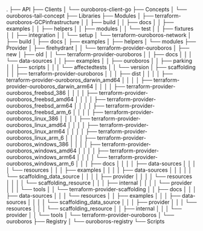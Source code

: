 .
├── API
├── Clients
│   └── ouroboros-client-go
├── Concepts
│   └── ouroboros-tail-concept
├── Libraries
├── Modules
│   ├── terraform-ouroboros-GCPinfrastructure
│   │   ├── build
│   │   ├── docs
│   │   ├── examples
│   │   ├── helpers
│   │   ├── modules
│   │   └── test
│   │       ├── fixtures
│   │       ├── integration
│   │       └── setup
│   └── terraform-ouroboros-network
│       ├── build
│       ├── docs
│       ├── examples
│       ├── helpers
│       └── modules
├── Provider
│   ├── firehydrant
│   │   └── terraform-provider-ouroboros
│   ├── new
│   ├── old
│   │   └── terraform-provider-ouroboros
│   │       ├── docs
│   │       │   └── data-sources
│   │       ├── examples
│   │       ├── ouroboros
│   │       ├── parking
│   │       ├── scripts
│   │       │   └── affectedtests
│   │       └── version
│   ├── scaffolding
│   │   ├── terraform-provider-ouroboros
│   │   │   ├── dist
│   │   │   │   ├── terraform-provider-ouroboros_darwin_amd64
│   │   │   │   ├── terraform-provider-ouroboros_darwin_arm64
│   │   │   │   ├── terraform-provider-ouroboros_freebsd_386
│   │   │   │   ├── terraform-provider-ouroboros_freebsd_amd64
│   │   │   │   ├── terraform-provider-ouroboros_freebsd_arm64
│   │   │   │   ├── terraform-provider-ouroboros_freebsd_arm_6
│   │   │   │   ├── terraform-provider-ouroboros_linux_386
│   │   │   │   ├── terraform-provider-ouroboros_linux_amd64
│   │   │   │   ├── terraform-provider-ouroboros_linux_arm64
│   │   │   │   ├── terraform-provider-ouroboros_linux_arm_6
│   │   │   │   ├── terraform-provider-ouroboros_windows_386
│   │   │   │   ├── terraform-provider-ouroboros_windows_amd64
│   │   │   │   ├── terraform-provider-ouroboros_windows_arm64
│   │   │   │   └── terraform-provider-ouroboros_windows_arm_6
│   │   │   ├── docs
│   │   │   │   ├── data-sources
│   │   │   │   └── resources
│   │   │   ├── examples
│   │   │   │   ├── data-sources
│   │   │   │   │   └── scaffolding_data_source
│   │   │   │   ├── provider
│   │   │   │   └── resources
│   │   │   │       └── scaffolding_resource
│   │   │   ├── internal
│   │   │   │   └── provider
│   │   │   └── tools
│   │   └── terraform-provider-scaffolding
│   │       ├── docs
│   │       │   ├── data-sources
│   │       │   └── resources
│   │       ├── examples
│   │       │   ├── data-sources
│   │       │   │   └── scaffolding_data_source
│   │       │   ├── provider
│   │       │   └── resources
│   │       │       └── scaffolding_resource
│   │       ├── internal
│   │       │   └── provider
│   │       └── tools
│   └── terraform-provider-ouroboros
│       └── ouroboros
├── Registry
│   └── ouroboros-registry
└── Scripts